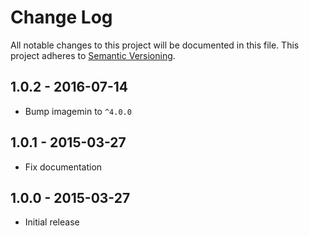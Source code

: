 # Change Log
All notable changes to this project will be documented in this file.
This project adheres to [Semantic Versioning](http://semver.org/).

## 1.0.2 - 2016-07-14
- Bump imagemin to `^4.0.0`

## 1.0.1 - 2015-03-27
- Fix documentation

## 1.0.0 - 2015-03-27
- Initial release
